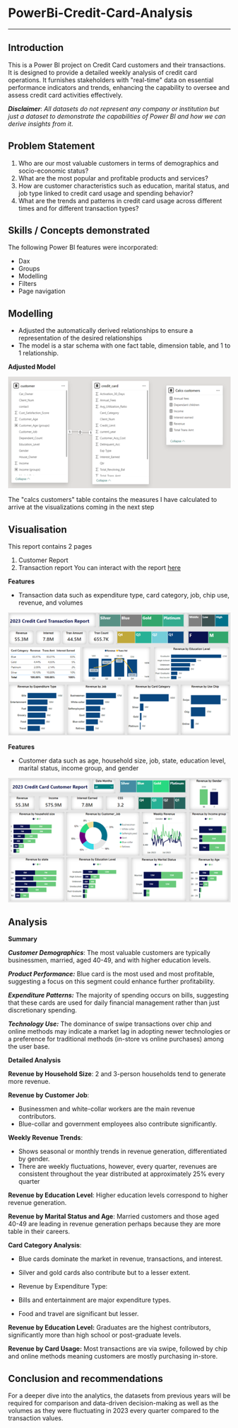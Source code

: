 # PowerBi-Credit-Card-Analysis
---
## Introduction
This is a Power BI project on Credit Card customers and their transactions. It is designed to provide a detailed weekly analysis of credit card operations. It furnishes stakeholders with "real-time" data on essential performance indicators and trends, enhancing the capability to oversee and assess credit card activities effectively.

**_Disclaimer_**: _All datasets do not represent any company or institution but just a dataset to demonstrate the capabilities of Power BI and how we can derive insights from it_.

## Problem Statement
1. Who are our most valuable customers in terms of demographics and socio-economic status?
2. What are the most popular and profitable products and services?
3. How are customer characteristics such as education, marital status, and job type linked to credit card usage and spending behavior?
4. What are the trends and patterns in credit card usage across different times and for different transaction types?

## Skills / Concepts demonstrated
The following Power BI features were incorporated: 
- Dax
- Groups
- Modelling
- Filters
- Page navigation

## Modelling
- Adjusted the automatically derived relationships to ensure a representation of the desired relationships
- The model is a star schema with one fact table, dimension table, and 1 to 1 relationship.

**Adjusted Model**

![](Model.PNG)

The "calcs customers" table contains the measures I have calculated to arrive at the visualizations coming in the next step

## Visualisation

This report contains 2 pages
1. Customer Report
2. Transaction report
You can interact with the report [here](https://app.powerbi.com/groups/me/reports/2982d8c7-ca63-43ba-a145-ce89ec25e135?ctid=d61ecb3b-38b1-42d5-82c4-efb2838b925c&pbi_source=linkShare) 

**Features**
- Transaction data such as expenditure type, card category, job, chip use, revenue, and volumes
  
![](Transaction_Dashboard.PNG)

**Features**
- Customer data such as age, household size, job, state, education level, marital status, income group, and gender

![](Customer_Dashboard.PNG)

## Analysis
**Summary**

**_Customer Demographics_**: The most valuable customers are typically businessmen, married, aged 40-49, and with higher education levels.

**_Product Performance:_** Blue card is the most used and most profitable, suggesting a focus on this segment could enhance further profitability.

**_Expenditure Patterns:_** The majority of spending occurs on bills, suggesting that these cards are used for daily financial management rather than just discretionary spending.

**_Technology Use:_** The dominance of swipe transactions over chip and online methods may indicate a market lag in adopting newer technologies or a preference for traditional methods (in-store vs online purchases) among the user base.

**Detailed Analysis**

**Revenue by Household Size**: 2 and 3-person households tend to generate more revenue.

**Revenue by Customer Job**:
- Businessmen and white-collar workers are the main revenue contributors.
- Blue-collar and government employees also contribute significantly.

**Weekly Revenue Trends**: 
- Shows seasonal or monthly trends in revenue generation, differentiated by gender.
- There are weekly fluctuations, however, every quarter, revenues are consistent throughout the year distributed at approximately 25% every quarter

**Revenue by Education Level**: Higher education levels correspond to higher revenue generation.

**Revenue by Marital Status and Age**: Married customers and those aged 40-49 are leading in revenue generation perhaps because they are more table in their careers.

**Card Category Analysis**:
- Blue cards dominate the market in revenue, transactions, and interest.
- Silver and gold cards also contribute but to a lesser extent.
- Revenue by Expenditure Type:

- Bills and entertainment are major expenditure types.
- Food and travel are significant but lesser.

**Revenue by Education Level:** Graduates are the highest contributors, significantly more than high school or post-graduate levels.

**Revenue by Card Usage:**
Most transactions are via swipe, followed by chip and online methods meaning customers are mostly purchasing in-store.

## Conclusion and recommendations

For a deeper dive into the analytics, the datasets from previous years will be required for comparison and data-driven decision-making as well as the volumes as they were fluctuating in 2023 every quarter compared to the transaction values. 
